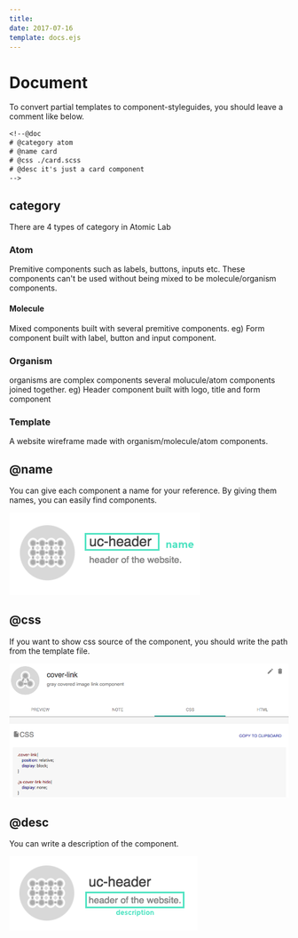 ```yaml
---
title: 
date: 2017-07-16
template: docs.ejs
---
```


<h1 class="uc-section-title">Document</h1>

To convert partial templates to component-styleguides, you should leave a comment like below.
<div class="uc-code-unit"><pre>
<code class="shell">&lt;!--@doc
# @category atom
# @name card
# @css ./card.scss
# @desc it's just a card component
--&gt;</code></pre></div>

## category
 
There are 4 types of category in Atomic Lab

### Atom

Premitive components such as labels, buttons, inputs etc.
These components can't be used without being mixed to be molecule/organism components.  

#### Molecule

Mixed components built with several premitive components. 
eg) Form component built with label, button and input component.

### Organism

organisms are complex components several molucule/atom components joined together.
eg) Header component built with logo, title and form component

### Template

A website wireframe made with organism/molecule/atom components.


## @name

You can give each component a name for your reference.
By giving them names, you can easily find components.


<div class="uc-photo _full">
<img src="../images/name.png" class="_shadow"/>
</div>

## @css

If you want to show css source of the component, you should write the path from the template file.

<div class="uc-photo _full">
<img src="../images/css-source.png" class="_shadow"/>
</div>

## @desc

You can write a description of the component.

<img src="../images/description.png" class="_shadow"/>
